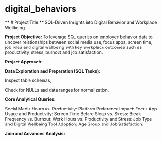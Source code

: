 # digital_behaviors

** # Project Title:**
SQL-Driven Insights into Digital Behavior and Workplace Wellbeing

**Project Objective:**
To leverage SQL queries on employee behavior data to uncover relationships between social media use, focus apps, screen time, job roles and digital wellbeing with key workplace outcomes such as productivity, stress, burnout and job satisfaction.

**Project Approach:**

**Data Exploration and Preparation (SQL Tasks):**

Inspect table schemas,

Check for NULLs and data ranges for normalization.

**Core Analytical Queries:**

Social Media Hours vs. Productivity:
Platform Preference Impact:
Focus App Usage and Productivity:
Screen Time Before Sleep vs. Stress:
Break Frequency vs. Burnout:
Work Hours vs. Productivity and Stress:
Job Type and Digital Wellbeing Tool Adoption:
Age Group and Job Satisfaction:

**Join and Advanced Analysis:**
